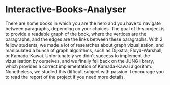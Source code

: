 # Interactive-Books-Analyser
There are some books in which you are the hero and you have to navigate between paragraphs, depending on your choices. The goal of this project is to provide a readable graph of the book, where the vertices are the paragraphs, and the edges are the links between these paragraphs. With 2 fellow students, we made a lot of researches about graph vizualisation, and manipulated a bunch of graph algorithms, such as Dijkstra, Floyd-Warshall, or Kamada-Kawai. Unfortunately we didn't success to implement the vizualisation by ourselves, and we finally fell back on the JUNG library, which provides a correct implementation of Kamada-Kawai algorithm. Nonetheless, we studied this difficult subject with passion. I encourage you to read the report of the project if you need more details.  
